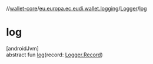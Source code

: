 //[wallet-core](../../../index.md)/[eu.europa.ec.eudi.wallet.logging](../index.md)/[Logger](index.md)/[log](log.md)

# log

[androidJvm]\
abstract fun [log](log.md)(record: [Logger.Record](-record/index.md))
